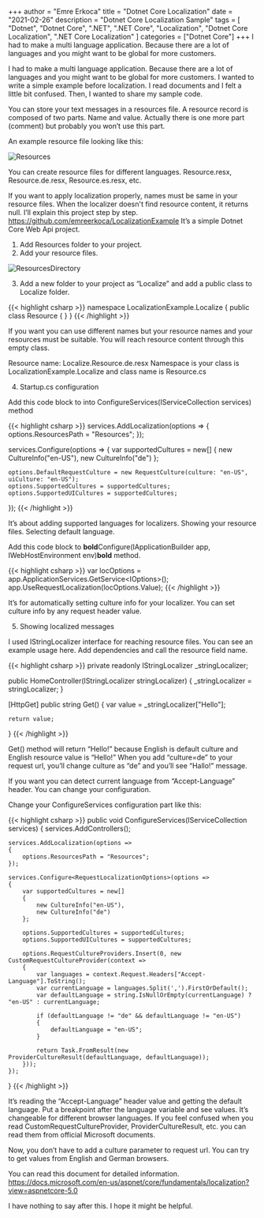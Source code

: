 +++
author = "Emre Erkoca"
title = "Dotnet Core Localization"
date = "2021-02-26"
description = "Dotnet Core Localization Sample"
tags = [
    "Dotnet",
    "Dotnet Core",
    ".NET",
    ".NET Core",
    "Localization",
    "Dotnet Core Localization",
    ".NET Core Localization"
]
categories = ["Dotnet Core"]
+++
I had to make a multi language application. Because there are a lot of languages and you might want to be global for more customers.
<!--more-->
I had to make a multi language application. Because there are a lot of languages and you might want to be global for more customers.  I wanted to write a simple example before localization. I read documents and I felt a little bit confused. Then, I wanted to share my sample code.

You can store your text messages in a resources file. A resource record is composed of two parts. Name and value. Actually there is one more part (comment) but probably you won’t use this part.

An example resource file looking like this:

![Resources](/images/Resources.png)

You can create resource files for different languages. 
Resource.resx, Resource.de.resx, Resource.es.resx, etc.

If you want to apply localization properly, names must be same in your resource files. When the localizer doesn't find resource content, it returns null. I’ll explain this project step by step. https://github.com/emreerkoca/LocalizationExample It’s a simple Dotnet Core Web Api project. 

1. Add Resources folder to your project. 
2. Add your resource files.

![ResourcesDirectory](/images/ResourcesDirectory.png)

3. Add a new folder  to your project as “Localize” and add a public class to Localize folder.

{{< highlight csharp >}}
namespace LocalizationExample.Localize
{
    public class Resource
    {
    }
}
{{< /highlight >}}

If you want you can  use different names but your resource names and your resources must be suitable. You will reach resource content through this empty class. 

Resource name: Localize.Resource.de.resx
Namespace is your class is LocalizationExample.Localize and class name is Resource.cs


4. Startup.cs configuration

Add this code block to into ConfigureServices(IServiceCollection services) method

{{< highlight csharp >}}
services.AddLocalization(options =>
{
    options.ResourcesPath = "Resources";
});

services.Configure<RequestLocalizationOptions>(options =>
{
    var supportedCultures = new[]
    {
        new CultureInfo("en-US"),
        new CultureInfo("de")
    };

    options.DefaultRequestCulture = new RequestCulture(culture: "en-US", uiCulture: "en-US");
    options.SupportedCultures = supportedCultures;
    options.SupportedUICultures = supportedCultures;
});
{{< /highlight >}}

It’s about adding supported languages for localizers. Showing your resource files. Selecting default language.

Add this code block to **bold**Configure(IApplicationBuilder app, IWebHostEnvironment env)**bold** method.

{{< highlight csharp >}}
var locOptions = app.ApplicationServices.GetService<IOptions<RequestLocalizationOptions>>();
app.UseRequestLocalization(locOptions.Value);
{{< /highlight >}}

It’s for automatically setting culture info for your localizer. You can set culture info by any request header value. 

5. Showing localized messages

I used IStringLocalizer interface for reaching resource files. You can see an example usage here. Add dependencies and call the resource field name. 

{{< highlight csharp >}}
private readonly IStringLocalizer<Resource> _stringLocalizer;

public HomeController(IStringLocalizer<Resource> stringLocalizer)
{
    _stringLocalizer = stringLocalizer;
}

[HttpGet]
public string Get()
{
    var value = _stringLocalizer["Hello"];

    return value;
}
{{< /highlight >}}


Get() method will return “Hello!” because English is default culture and English resource value is “Hello!” When you add “culture=de” to your request url, you’ll change culture as “de” and you’ll see “Hallo!” message. 

If you want you can detect current language from “Accept-Language” header. You can change your configuration. 

Change your ConfigureServices configuration part like this: 

{{< highlight csharp >}}
public void ConfigureServices(IServiceCollection services)
{
    services.AddControllers();

    services.AddLocalization(options =>
    {
        options.ResourcesPath = "Resources";
    });

    services.Configure<RequestLocalizationOptions>(options =>
    {
        var supportedCultures = new[]
        {
            new CultureInfo("en-US"),
            new CultureInfo("de")
        };

        options.SupportedCultures = supportedCultures;
        options.SupportedUICultures = supportedCultures;

        options.RequestCultureProviders.Insert(0, new CustomRequestCultureProvider(context =>
        {
            var languages = context.Request.Headers["Accept-Language"].ToString();
            var currentLanguage = languages.Split(',').FirstOrDefault();
            var defaultLanguage = string.IsNullOrEmpty(currentLanguage) ? "en-US" : currentLanguage;

            if (defaultLanguage != "de" && defaultLanguage != "en-US")
            {
                defaultLanguage = "en-US";
            }

            return Task.FromResult(new ProviderCultureResult(defaultLanguage, defaultLanguage));
        }));
    });
}
{{< /highlight >}}

It’s reading the “Accept-Language” header value and getting the default language. Put a breakpoint after the language variable and see values. It’s changeable for different browser languages. If you feel confused when you read CustomRequestCultureProvider, ProviderCultureResult, etc. you can read them from official Microsoft documents. 

Now, you don’t have to add a culture parameter to request url. You can try to get values from  English and German browsers. 

You can read this document for detailed information.
https://docs.microsoft.com/en-us/aspnet/core/fundamentals/localization?view=aspnetcore-5.0

I have nothing to say after this.  I hope it might be helpful. 





